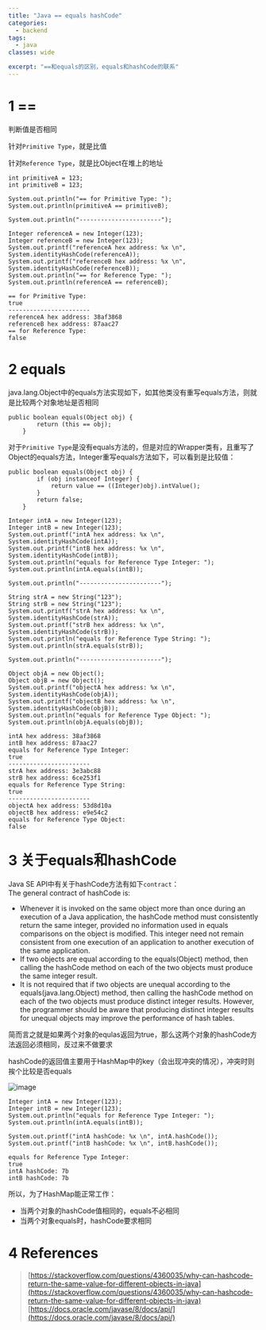 ```yaml
---
title: "Java == equals hashCode"
categories:
  - backend
tags:
  - java
classes: wide

excerpt: "==和equals的区别，equals和hashCode的联系"
---
```


# 1 ==
判断值是否相同

针对`Primitive Type`，就是比值

针对`Reference Type`，就是比Object在堆上的地址

```
int primitiveA = 123;
int primitiveB = 123;

System.out.println("== for Primitive Type: ");
System.out.println(primitiveA == primitiveB);

System.out.println("-----------------------");

Integer referenceA = new Integer(123);
Integer referenceB = new Integer(123);
System.out.printf("referenceA hex address: %x \n", System.identityHashCode(referenceA));
System.out.printf("referenceB hex address: %x \n", System.identityHashCode(referenceB));
System.out.println("== for Reference Type: ");
System.out.println(referenceA == referenceB);
```

```
== for Primitive Type: 
true
-----------------------
referenceA hex address: 38af3868 
referenceB hex address: 87aac27 
== for Reference Type: 
false
```

# 2 equals

java.lang.Object中的equals方法实现如下，如其他类没有重写equals方法，则就是比较两个对象地址是否相同
```
public boolean equals(Object obj) {
        return (this == obj);
    }
```

对于`Primitive Type`是没有equals方法的，但是对应的Wrapper类有，且重写了Object的equals方法，Integer重写equals方法如下，可以看到是比较值：
```
public boolean equals(Object obj) {
        if (obj instanceof Integer) {
            return value == ((Integer)obj).intValue();
        }
        return false;
    }
```

```
Integer intA = new Integer(123);
Integer intB = new Integer(123);
System.out.printf("intA hex address: %x \n", System.identityHashCode(intA));
System.out.printf("intB hex address: %x \n", System.identityHashCode(intB));
System.out.println("equals for Reference Type Integer: ");
System.out.println(intA.equals(intB));

System.out.println("-----------------------");

String strA = new String("123");
String strB = new String("123");
System.out.printf("strA hex address: %x \n", System.identityHashCode(strA));
System.out.printf("strB hex address: %x \n", System.identityHashCode(strB));
System.out.println("equals for Reference Type String: ");
System.out.println(strA.equals(strB));

System.out.println("-----------------------");

Object objA = new Object();
Object objB = new Object();
System.out.printf("objectA hex address: %x \n", System.identityHashCode(objA));
System.out.printf("objectB hex address: %x \n", System.identityHashCode(objB));
System.out.println("equals for Reference Type Object: ");
System.out.println(objA.equals(objB));
```
```
intA hex address: 38af3868 
intB hex address: 87aac27 
equals for Reference Type Integer: 
true
-----------------------
strA hex address: 3e3abc88 
strB hex address: 6ce253f1 
equals for Reference Type String: 
true
-----------------------
objectA hex address: 53d8d10a 
objectB hex address: e9e54c2 
equals for Reference Type Object: 
false
```

# 3 关于equals和hashCode
Java SE API中有关于hashCode方法有如下`contract`：  
The general contract of hashCode is:

- Whenever it is invoked on the same object more than once during an execution of a Java application, the hashCode method must consistently return the same integer, provided no information used in equals comparisons on the object is modified. This integer need not remain consistent from one execution of an application to another execution of the same application.
- If two objects are equal according to the equals(Object) method, then calling the hashCode method on each of the two objects must produce the same integer result.
- It is not required that if two objects are unequal according to the equals(java.lang.Object) method, then calling the hashCode method on each of the two objects must produce distinct integer results. However, the programmer should be aware that producing distinct integer results for unequal objects may improve the performance of hash tables.

简而言之就是如果两个对象的equlas返回为true，那么这两个对象的hashCode方法返回必须相同，反过来不做要求

hashCode的返回值主要用于HashMap中的key（会出现冲突的情况），冲突时则挨个比较是否equals

![image](http://note.youdao.com/yws/res/73025/140CDB06F6CA4670B55F63D2A207E01F)

```
Integer intA = new Integer(123);
Integer intB = new Integer(123);
System.out.println("equals for Reference Type Integer: ");
System.out.println(intA.equals(intB));

System.out.printf("intA hashCode: %x \n", intA.hashCode());
System.out.printf("intB hashCode: %x \n", intB.hashCode());
```
```
equals for Reference Type Integer: 
true
intA hashCode: 7b 
intB hashCode: 7b 
```

所以，为了HashMap能正常工作：
- 当两个对象的hashCode值相同的，equals不必相同
- 当两个对象equals时，hashCode要求相同

# 4 References
> [https://stackoverflow.com/questions/4360035/why-can-hashcode-return-the-same-value-for-different-objects-in-java](https://stackoverflow.com/questions/4360035/why-can-hashcode-return-the-same-value-for-different-objects-in-java)  
[https://docs.oracle.com/javase/8/docs/api/](https://docs.oracle.com/javase/8/docs/api/)
